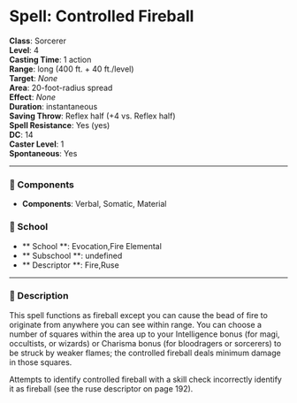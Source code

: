 
# Spell: Controlled Fireball
**Class**: Sorcerer  
**Level**: 4  
**Casting Time**: 1 action  
**Range**: long (400 ft. + 40 ft./level)  
**Target**: _None_  
**Area**: 20-foot-radius spread  
**Effect**: _None_  
**Duration**: instantaneous  
**Saving Throw**: Reflex half (+4 vs. Reflex half)  
**Spell Resistance**: Yes (yes)  
**DC**: 14  
**Caster Level**: 1  
**Spontaneous**: Yes

---

### 🔮 Components
- **Components**: Verbal, Somatic, Material

### 🏫 School
- ** School **: Evocation,Fire Elemental
- ** Subschool **: undefined
- ** Descriptor **: Fire,Ruse
---

### 📜 Description
This spell functions as fireball except you can cause the bead of fire to originate from anywhere you can see within range. You can choose a number of squares within the area up to your Intelligence bonus (for magi, occultists, or wizards) or Charisma bonus (for bloodragers or sorcerers) to be struck by weaker flames; the controlled fireball deals minimum damage in those squares.

Attempts to identify controlled fireball with a skill check incorrectly identify it as fireball (see the ruse descriptor on page 192).
